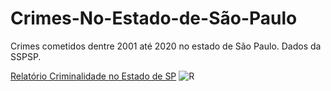 # Crimes-No-Estado-de-São-Paulo
Crimes cometidos dentre 2001 até 2020 no estado de São Paulo. Dados da SSPSP.

[Relatório Criminalidade no Estado de SP](https://github.com/marreapato/Crimes-No-Estado-de-Sao-Paulo/files/6864668/document.2.pdf)
![R](https://img.shields.io/badge/r-%23276DC3.svg?style=for-the-badge&logo=r&logoColor=white)
